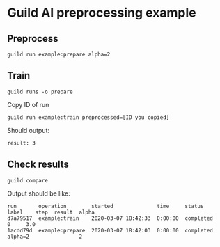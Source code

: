 # Guild AI preprocessing example

## Preprocess

```
guild run example:prepare alpha=2
```

## Train

```
guild runs -o prepare
```

Copy ID of run

```
guild run example:train preprocessed=[ID you copied]
```

Should output:

```
result: 3
```

## Check results

```
guild compare
```

Output should be like:

```
run       operation        started              time     status     label    step  result  alpha
d7a79517  example:train    2020-03-07 18:42:33  0:00:00  completed           0     3.0
1acdd79d  example:prepare  2020-03-07 18:42:03  0:00:00  completed  alpha=2                2
```

